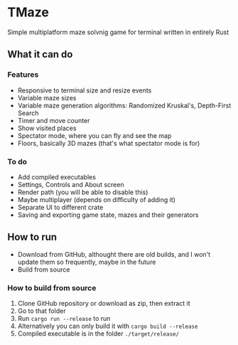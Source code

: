 # TMaze

Simple multiplatform maze solvnig game for terminal written in entirely Rust

## What it can do

### Features

- Responsive to terminal size and resize events
- Variable maze sizes
- Variable maze generation algorithms: Randomized Kruskal's, Depth-First Search
- Timer and move counter
- Show visited places
- Spectator mode, where you can fly and see the map
- Floors, basically 3D mazes (that's what spectator mode is for)

### To do

- Add compiled executables
- Settings, Controls and About screen
- Render path (you will be able to disable this)
- Maybe multiplayer (depends on difficulty of adding it)
- Separate UI to different crate
- Saving and exporting game state, mazes and their generators

## How to run

- Download from GitHub, althought there are old builds, and I won't update them so frequently, maybe in the future
- Build from source

### How to build from source

1. Clone GitHub repository or download as zip, then extract it
2. Go to that folder
3. Run `cargo run --release` to run
4. Alternatively you can only build it with `cargo build --release`
5. Compiled executable is in the folder `./target/release/`
